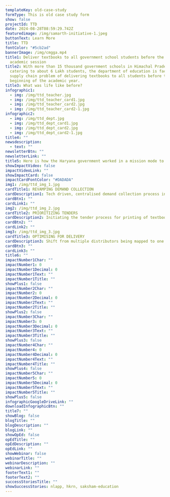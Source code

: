 ```yaml
---
templateKey: old-case-study
formType: This is old case study form
show: false
projectId: TTD
date: 2024-08-28T08:59:29.742Z
featuredimage: /img/samarth-initiative-1.jpeg
buttonText: Learn More
title: TTD
fontColor: "#5cb2ad"
bannerImage: /img/cmgga.mp4
title1: Deliver textbooks to all government school students before the next
  academic session
title2: With more than 15 thousand government schools in Himachal Pradesh,
  catering to about 6 Lakh students, the department of education is faced with a
  supply chain problem of delivering textbooks to all students before the
  beginning of the academic year.
title3: What was life like before?
infographic1:
  - img: /img/ttd_teacher.jpg
  - img: /img/ttd_teacher_card1.jpg
  - img: /img/ttd_teacher_card2.jpg
  - img: /img/ttd_teacher_card2-1.jpg
infographic2:
  - img: /img/ttd_dept.jpg
  - img: /img/ttd_dept_card1.jpg
  - img: /img/ttd_dept_card2.jpg
  - img: /img/ttd_dept_card2-1.jpg
title4: ""
newsdescription:
  - text: ""
newsletterBtn: ""
newsletterLink: ""
title5: Here is how the Haryana government worked in a mission mode to augment the...
showImpactVideo: false
impactVideoLink: ""
showImpactCard: false
impactCardFontColor: "#DADADA"
img1: /img/ttd_img_1.jpg
cardTitle1: REVAMPING DEMAND COLLECTION
cardDescription1: Tech driven, centralised demand collection process introduced
cardBtn1: ""
cardLink1: ""
img2: /img/ttd_img_2.jpg
cardTitle2: PRIORITIZING TENDERS
cardDescription2: Initiating the tender process for printing of textbooks early on
cardBtn2: ""
cardLink2: ""
img3: /img/ttd_img_3.jpg
cardTitle3: OPTIMISING FOR DELIVERY
cardDescription3: Shift from multiple distributors being mapped to one school
cardBtn3: ""
cardLink3: ""
title6: ""
impactNumber1Char: ""
impactNumber1: 0
impactNumber1Decimal: 0
impactNumber1Text: ""
impactNumber1Title: ""
showPlus1: false
impactNumber2Char: ""
impactNumber2: 0
impactNumber2Decimal: 0
impactNumber2Text: ""
impactNumber2Title: ""
showPlus2: false
impactNumber3Char: ""
impactNumber3: 0
impactNumber3Decimal: 0
impactNumber3Text: ""
impactNumber3Title: ""
showPlus3: false
impactNumber4Char: ""
impactNumber4: 0
impactNumber4Decimal: 0
impactNumber4Text: ""
impactNumber4Title: ""
showPlus4: false
impactNumber5Char: ""
impactNumber5: 0
impactNumber5Decimal: 0
impactNumber5Text: ""
impactNumber5Title: ""
showPlus5: false
infographicGoogleDriveLink: ""
downloadInfographicBtn: ""
title7: ""
showBlog: false
blogTitle: ""
blogDescription: ""
blogLink: ""
showOpEd: false
opEdTitle: ""
opEdDescription: ""
opEdLink: ""
showWebinar: false
webinarTitle: ""
webinarDescription: ""
webinarLink: ""
footerText1: ""
footerText2: ""
successStoriesTitle: ""
showSuccessStories: nlapp, hkrn, saksham-education
---
```

